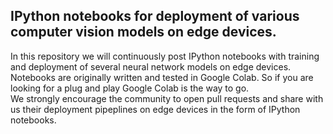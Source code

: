 ## IPython notebooks for deployment of various computer vision models on edge devices.

In this repository we will continuously post IPython notebooks with training and deployment of several neural network models on edge devices. Notebooks are originally written and tested in Google Colab. So if you are looking for a plug and play Google Colab is the way to go.
<br />
We strongly encourage the community to open pull requests and share with us their deployment pipeplines on edge devices in the form of IPython notebooks.
